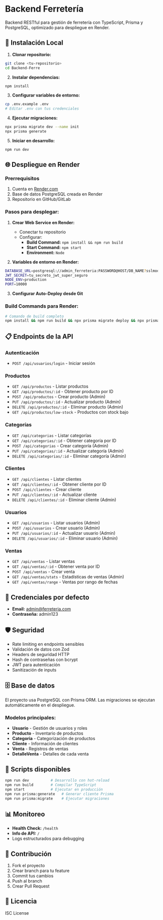 # Backend Ferretería

Backend RESTful para gestión de ferretería con TypeScript, Prisma y PostgreSQL, optimizado para despliegue en Render.

## 🚀 Instalación Local

1. **Clonar repositorio:**
```bash
git clone <tu-repositorio>
cd Backend-Ferre
```

2. **Instalar dependencias:**
```bash
npm install
```

3. **Configurar variables de entorno:**
```bash
cp .env.example .env
# Editar .env con tus credenciales
```

4. **Ejecutar migraciones:**
```bash
npx prisma migrate dev --name init
npx prisma generate
```

5. **Iniciar en desarrollo:**
```bash
npm run dev
```

## 🌐 Despliegue en Render

### Prerrequisitos
1. Cuenta en [Render.com](https://render.com)
2. Base de datos PostgreSQL creada en Render
3. Repositorio en GitHub/GitLab

### Pasos para desplegar:

1. **Crear Web Service en Render:**
   - Conectar tu repositorio
   - Configurar:
     - **Build Command:** `npm install && npm run build`
     - **Start Command:** `npm start`
     - **Environment:** `Node`

2. **Variables de entorno en Render:**
```bash
DATABASE_URL=postgresql://admin_ferreteria:PASSWORD@HOST/DB_NAME?sslmode=require
JWT_SECRET=tu_secreto_jwt_super_seguro
NODE_ENV=production
PORT=10000
```

3. **Configurar Auto-Deploy desde Git**

### Build Commands para Render:
```bash
# Comando de build completo
npm install && npm run build && npx prisma migrate deploy && npx prisma generate
```

## 📋 Endpoints de la API

### Autenticación
- `POST /api/usuarios/login` - Iniciar sesión

### Productos
- `GET /api/productos` - Listar productos
- `GET /api/productos/:id` - Obtener producto por ID
- `POST /api/productos` - Crear producto (Admin)
- `PUT /api/productos/:id` - Actualizar producto (Admin)
- `DELETE /api/productos/:id` - Eliminar producto (Admin)
- `GET /api/productos/low-stock` - Productos con stock bajo

### Categorías
- `GET /api/categorias` - Listar categorías
- `GET /api/categorias/:id` - Obtener categoría por ID
- `POST /api/categorias` - Crear categoría (Admin)
- `PUT /api/categorias/:id` - Actualizar categoría (Admin)
- `DELETE /api/categorias/:id` - Eliminar categoría (Admin)

### Clientes
- `GET /api/clientes` - Listar clientes
- `GET /api/clientes/:id` - Obtener cliente por ID
- `POST /api/clientes` - Crear cliente
- `PUT /api/clientes/:id` - Actualizar cliente
- `DELETE /api/clientes/:id` - Eliminar cliente (Admin)

### Usuarios
- `GET /api/usuarios` - Listar usuarios (Admin)
- `POST /api/usuarios` - Crear usuario (Admin)
- `PUT /api/usuarios/:id` - Actualizar usuario (Admin)
- `DELETE /api/usuarios/:id` - Eliminar usuario (Admin)

### Ventas
- `GET /api/ventas` - Listar ventas
- `GET /api/ventas/:id` - Obtener venta por ID
- `POST /api/ventas` - Crear venta
- `GET /api/ventas/stats` - Estadísticas de ventas (Admin)
- `GET /api/ventas/range` - Ventas por rango de fechas

## 🔑 Credenciales por defecto
- **Email:** admin@ferreteria.com
- **Contraseña:** admin123

## 🛡️ Seguridad

- Rate limiting en endpoints sensibles
- Validación de datos con Zod
- Headers de seguridad HTTP
- Hash de contraseñas con bcrypt
- JWT para autenticación
- Sanitización de inputs

## 🗄️ Base de datos

El proyecto usa PostgreSQL con Prisma ORM. Las migraciones se ejecutan automáticamente en el despliegue.

### Modelos principales:
- **Usuario** - Gestión de usuarios y roles
- **Producto** - Inventario de productos
- **Categoria** - Categorización de productos
- **Cliente** - Información de clientes
- **Venta** - Registros de ventas
- **DetalleVenta** - Detalles de cada venta

## 🔧 Scripts disponibles

```bash
npm run dev          # Desarrollo con hot-reload
npm run build        # Compilar TypeScript
npm start            # Ejecutar en producción
npm run prisma:generate   # Generar cliente Prisma
npm run prisma:migrate    # Ejecutar migraciones
```

## 📊 Monitoreo

- **Health Check:** `/health`
- **Info de API:** `/`
- Logs estructurados para debugging

## 🤝 Contribución

1. Fork el proyecto
2. Crear branch para tu feature
3. Commit tus cambios
4. Push al branch
5. Crear Pull Request

## 📝 Licencia

ISC License
